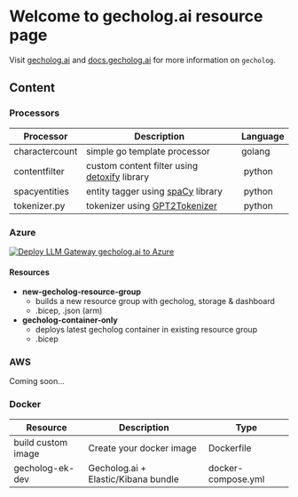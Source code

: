 # Welcome to gecholog.ai resource page

Visit [gecholog.ai](https://www.gecholog.ai) and [docs.gecholog.ai](https://docs.gecholog.ai) for more information on `gecholog`.

## Content

### Processors
 
| Processor | Description | Language |
|----------|----------|----------|
| charactercount | simple go template processor | golang |
| contentfilter | custom content filter using [detoxify](https://github.com/unitaryai/detoxify) library | python |
| spacyentities | entity tagger using [spaCy](https://spacy.io) library | python |
| tokenizer.py | tokenizer using [GPT2Tokenizer](https://huggingface.co/docs/transformers/model_doc/gpt2#transformers.GPT2Tokenizer) | python |

### Azure

[![Deploy LLM Gateway gecholog.ai to Azure](http://azuredeploy.net/deploybutton.png)](https://portal.azure.com/#create/Microsoft.Template/uri/https%3A%2F%2Fraw.githubusercontent.com%2Fdirektoren%2Fgecholog_resources%2Fmain%2Fazure%2Fnew-gecholog-resource-group%2Fnew-gecholog-resource-group.json)

#### Resources

- **new-gecholog-resource-group**
    - builds a new resource group with gecholog, storage & dashboard
    - .bicep, .json (arm)
- **gecholog-container-only**
    - deploys latest gecholog container in existing resource group
    - .bicep


### AWS

Coming soon...

### Docker

| Resource | Description | Type |
|----------|----------|----------|
| build custom image | Create your docker image | Dockerfile |
| gecholog-ek-dev | Gecholog.ai + Elastic/Kibana bundle | docker-compose.yml |

